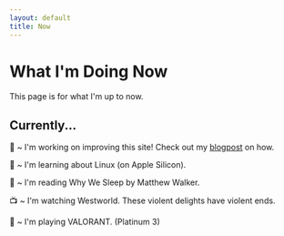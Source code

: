 ```yaml
---
layout: default
title: Now
---
```


# What I'm Doing Now
This page is for what I'm up to now. 

## Currently...
🔭 ~ I'm working on improving this site! Check out my [blogpost][new-website] on how.

🌱 ~ I'm learning about Linux (on Apple Silicon).

📖 ~ I'm reading Why We Sleep by Matthew Walker.

📺 ~ I'm watching Westworld. These violent delights have violent ends.

👾 ~ I'm playing VALORANT. (Platinum 3)

<!-- <img src="/assets/meow_code.gif" alt="meow_code" width="32"> -->

[new-website]: https://jasonhong.xyz/blog/2022/07/01/on-jekyll-jenkins-docker.html

